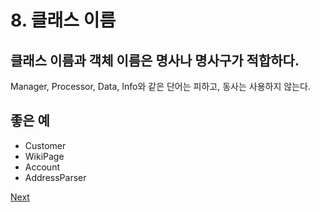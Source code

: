 # 8. 클래스 이름

## **클래스 이름과 객체 이름은 명사나 명사구가 적합하다.** 

Manager, Processor, Data, Info와 같은 단어는 피하고, 동사는 사용하지 않는다.

## **좋은 예** 

* Customer
* WikiPage
* Account
* AddressParser



[Next](2/9..md)
